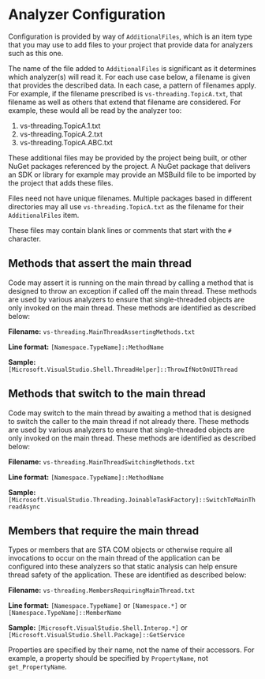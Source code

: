 # Analyzer Configuration

Configuration is provided by way of `AdditionalFiles`, which is an item type
that you may use to add files to your project that provide data for analyzers
such as this one.

The name of the file added to `AdditionalFiles` is significant as it determines
which analyzer(s) will read it. For each use case below, a filename is given that
provides the described data. In each case, a pattern of filenames apply. For example,
if the filename prescribed is `vs-threading.TopicA.txt`, that filename as well
as others that extend that filename are considered. For example, these would all be
read by the analyzer too:

1. vs-threading.TopicA.1.txt
1. vs-threading.TopicA.2.txt
1. vs-threading.TopicA.ABC.txt

These additional files may be provided by the project being built, or other NuGet
packages referenced by the project. A NuGet package that delivers an SDK or library
for example may provide an MSBuild file to be imported by the project that adds these
files.

Files need not have unique filenames. Multiple packages based in different directories may
all use `vs-threading.TopicA.txt` as the filename for their `AdditionalFiles` item.

These files may contain blank lines or comments that start with the `#` character.

## Methods that assert the main thread

Code may assert it is running on the main thread by calling a method that is designed
to throw an exception if called off the main thread. These methods are used by
various analyzers to ensure that single-threaded objects are only invoked on the main thread.
These methods are identified as described below:

**Filename:** `vs-threading.MainThreadAssertingMethods.txt`

**Line format:** `[Namespace.TypeName]::MethodName`

**Sample:** `[Microsoft.VisualStudio.Shell.ThreadHelper]::ThrowIfNotOnUIThread`

## Methods that switch to the main thread

Code may switch to the main thread by awaiting a method that is designed
to switch the caller to the main thread if not already there. These methods are used by
various analyzers to ensure that single-threaded objects are only invoked on the main thread.
These methods are identified as described below:

**Filename:** `vs-threading.MainThreadSwitchingMethods.txt`

**Line format:** `[Namespace.TypeName]::MethodName`

**Sample:** `[Microsoft.VisualStudio.Threading.JoinableTaskFactory]::SwitchToMainThreadAsync`

## Members that require the main thread

Types or members that are STA COM objects or otherwise require all invocations to occur on
the main thread of the application can be configured into these analyzers so that
static analysis can help ensure thread safety of the application.
These are identified as described below:

**Filename:** `vs-threading.MembersRequiringMainThread.txt`

**Line format:** `[Namespace.TypeName]` or `[Namespace.*]` or `[Namespace.TypeName]::MemberName`

**Sample:** `[Microsoft.VisualStudio.Shell.Interop.*]` or `[Microsoft.VisualStudio.Shell.Package]::GetService`

Properties are specified by their name, not the name of their accessors.
For example, a property should be specified by `PropertyName`, not `get_PropertyName`.
